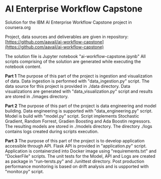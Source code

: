 # AI Enterprise Workflow Capstone
Solution for the IBM AI Enterprise Workflow Capstone project in coursera.org 

Project, data sources and deliverables are given in repository:
[https://github.com/aavail/ai-workflow-capstone](https://github.com/aavail/ai-workflow-capstone)

The solution file is Jupyter notebook "ai-workflow-capstone.ipynb"
All scripts comprising of the solution are generated while executing the notebook content.

**Part 1**
The purpose of this part of the project is ingestion and visualization of data. 
Data ingestion is performed with "data_ingestion.py" script. The data source for this project is provided in ./data directory. 
Data visualizations are generated with "data_visualization.py" script and results are stored in ./images directory.


**Part 2**
The purpose of this part of the project is data engineering and model building.
Data engineering is supported with "data_engineering.py" script. 
Model is build with "model.py" script. Script implements Stochastic Gradient, Random Forrest, Gradien Boosting and Ada Boostin regressors. 
The resulting models are stored in ./models directory.
The directory ./logs contains logs created during scripts execution.

**Part 3**
The purpose of this part of the project is to develop application accessible through API. 
Flask API is provided in "application.py" script.
Application is containerzied into Docker image using "requirements.txt" and "DockerFile" scripts.
The unit tests for the Model, API and Logs are created as package in "run-tersts.py" and ./unittest directory. 
Post production performance monitoring is based on drift analysis and is uspported with "monitor.py" script.